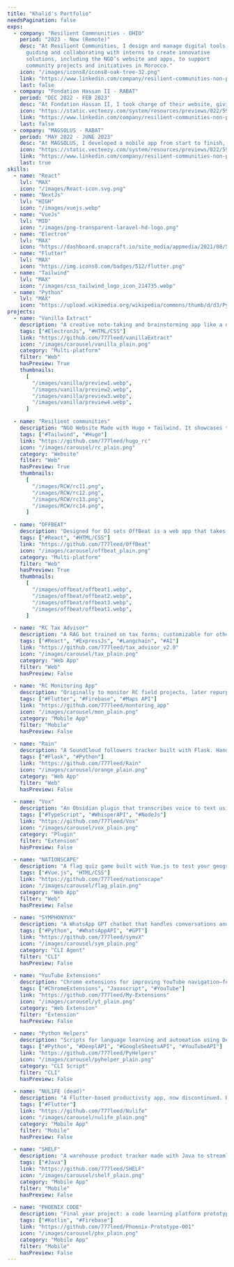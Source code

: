 ```yaml
---
title: "Khalid's Portfolio"
needsPagination: false
exps:
  - company: "Resilient Commnunities - OHIO"
    period: "2023 - Now (Remote)"
    desc: "At Resilient Communities, I design and manage digital tools,
      guiding and collaborating with interns to create innovative
      solutions, including the NGO’s website and apps, to support
      community projects and initiatives in Morocco."
    icon: "/images/icons8/icons8-oak-tree-32.png"
    link: "https://www.linkedin.com/company/resilient-communities-non-profit"
    last: false
  - company: "Fondation Hassan II - RABAT"
    period: "DEC 2022 - FEB 2023"
    desc: "At Fondation Hassan II, I took charge of their website, giving it a fresh look and keeping it running smoothly. From updating the interface to managing content, I made sure their online presence was polished and professional."
    icon: "https://static.vecteezy.com/system/resources/previews/022/597/801/non_2x/briefcase-sign-business-bag-icon-portfolio-symbol-luggage-symbol-baggage-symbol-icon-free-png.png"
    link: "https://www.linkedin.com/company/resilient-communities-non-profit"
    last: false
  - company: "MAGSOLUS - RABAT"
    period: "MAY 2022 - JUNE 2023"
    desc: "At MAGSOLUS, I developed a mobile app from start to finish, turning ideas into reality. I handled everything from planning to deployment, ensuring the app was functional, user-friendly, and ready to make an impact."
    icon: "https://static.vecteezy.com/system/resources/previews/022/597/801/non_2x/briefcase-sign-business-bag-icon-portfolio-symbol-luggage-symbol-baggage-symbol-icon-free-png.png"
    link: "https://www.linkedin.com/company/resilient-communities-non-profit"
    last: true
skills:
  - name: "React"
    lvl: "MAX"
    icon: "/images/React-icon.svg.png"
  - name: "NextJs"
    lvl: "HIGH"
    icon: "/images/vuejs.webp"
  - name: "VueJs"
    lvl: "MID"
    icon: "/images/png-transparent-laravel-hd-logo.png"
  - name: "Electron"
    lvl: "MAX"
    icon: "https://dashboard.snapcraft.io/site_media/appmedia/2021/08/512x512_LA7uVJn.png"
  - name: "Flutter"
    lvl: "MAX"
    icon: "https://img.icons8.com/badges/512/flutter.png"
  - name: "Tailwind"
    lvl: "MAX"
    icon: "/images/css_tailwind_logo_icon_214735.webp"
  - name: "Python"
    lvl: "MAX"
    icon: "https://upload.wikimedia.org/wikipedia/commons/thumb/d/d3/Python_icon_%28black_and_white%29.svg/2048px-Python_icon_%28black_and_white%29.svg.png"
projects:
  - name: "Vanilla Extract"
    description: "A creative note-taking and brainstorming app like a digital whiteboard. Built with Electron, HTML/CSS, and AI tools."
    tags: ["#ElectronJs", "#HTML/CSS"]
    link: "https://github.com/777leed/vanillaExtract"
    icon: "/images/carousel/vanilla_plain.png"
    category: "Multi-platform"
    filter: "Web"
    hasPreview: True
    thumbnails:
      [
        "/images/vanilla/preview1.webp",
        "/images/vanilla/preview2.webp",
        "/images/vanilla/preview3.webp",
        "/images/vanilla/preview4.webp",
      ]

  - name: "Resilient communities"
    description: "NGO Website Made with Hugo + Tailwind. It showcases the organization’s mission and projects, includes an itinerary builder for volunteer groups, and other cool stuff."
    tags: ["#Tailwind", "#Hugo"]
    link: "https://github.com/777leed/hugo_rc"
    icon: "/images/carousel/rc_plain.png"
    category: "Website"
    filter: "Web"
    hasPreview: True
    thumbnails:
      [
        "/images/RCW/rc11.png",
        "/images/RCW/rc12.png",
        "/images/RCW/rc13.png",
        "/images/RCW/rc14.png",
      ]

  - name: "OFFBEAT"
    description: "Designed for DJ sets OffBeat is a web app that takes two music artists and matches their songs based on similar tempo characteristics using Spotify's dataset."
    tags: ["#React", "#HTML/CSS"]
    link: "https://github.com/777leed/OffBeat"
    icon: "/images/carousel/offbeat_plain.png"
    category: "Multi-platform"
    filter: "Web"
    hasPreview: True
    thumbnails:
      [
        "/images/offbeat/offbeat1.webp",
        "/images/offbeat/offbeat2.webp",
        "/images/offbeat/offbeat3.webp",
        "/images/offbeat/offbeat1.webp",
      ]

  - name: "RC Tax Advisor"
    description: "A RAG bot trained on tax forms; customizable for other knowledge bases. Built with Pinecone, Langchain, and React frontend."
    tags: ["#React", "#ExpressJs", "#Langchain", "#AI"]
    link: "https://github.com/777leed/tax_advisor_v2.0"
    icon: "/images/carousel/tax_plain.png"
    category: "Web App"
    filter: "Web"
    hasPreview: False

  - name: "RC Monitoring App"
    description: "Originally to monitor RC field projects, later repurposed for Morocco earthquake relief. Built with Flutter and Firebase, with mapping and GPS features."
    tags: ["#Flutter", "#Firebase", "#Maps API"]
    link: "https://github.com/777leed/montoring_app"
    icon: "/images/carousel/mon_plain.png"
    category: "Mobile App"
    filter: "Mobile"
    hasPreview: False

  - name: "Rain"
    description: "A SoundCloud followers tracker built with Flask. Handy for monitoring your audience."
    tags: ["#Flask", "#Python"]
    link: "https://github.com/777leed/Rain"
    icon: "/images/carousel/orange_plain.png"
    category: "Web App"
    filter: "Web"
    hasPreview: False

  - name: "Vox"
    description: "An Obsidian plugin that transcribes voice to text using Whisper API and TypeScript."
    tags: ["#TypeScript", "#WhisperAPI", "#NodeJs"]
    link: "https://github.com/777leed/Vox"
    icon: "/images/carousel/vox_plain.png"
    category: "Plugin"
    filter: "Extension"
    hasPreview: False

  - name: "NATIONSCAPE"
    description: "A flag quiz game built with Vue.js to test your geographical knowledge. Multiplayer support may come later."
    tags: ["#Vue.js", "HTML/CSS"]
    link: "https://github.com/777leed/nationscape"
    icon: "/images/carousel/flag_plain.png"
    category: "Web App"
    filter: "Web"
    hasPreview: False

  - name: "SYMPHONYVX"
    description: "A WhatsApp GPT chatbot that handles conversations and tasks. Built with Python and WhatsApp API."
    tags: ["#Python", "#WhatsAppAPI", "#GPT"]
    link: "https://github.com/777leed/symvX"
    icon: "/images/carousel/sym_plain.png"
    category: "CLI Agent"
    filter: "CLI"
    hasPreview: False

  - name: "YouTube Extensions"
    description: "Chrome extensions for improving YouTube navigation—features include quick switching, shortcuts, and more."
    tags: ["#ChromeExtensions", "Javascript", "#YouTube"]
    link: "https://github.com/777leed/My-Extensions"
    icon: "/images/carousel/yt_plain.png"
    category: "Web Extension"
    filter: "Extension"
    hasPreview: False

  - name: "Python Helpers"
    description: "Scripts for language learning and automation using Deepl, Google Sheets, and YouTube APIs to generate flashcards and more."
    tags: ["#Python", "#DeeplAPI", "#GoogleSheetsAPI", "#YouTubeAPI"]
    link: "https://github.com/777leed/PyHelpers"
    icon: "/images/carousel/pyhelper_plain.png"
    category: "CLI Script"
    filter: "CLI"
    hasPreview: False

  - name: "NULIFE (dead)"
    description: "A Flutter-based productivity app, now discontinued. RIP NULIFE."
    tags: ["#Flutter"]
    link: "https://github.com/777leed/Nulife"
    icon: "/images/carousel/nulife_plain.png"
    category: "Mobile App"
    filter: "Mobile"
    hasPreview: False

  - name: "SHELF"
    description: "A warehouse product tracker made with Java to streamline inventory tracking during an internship."
    tags: ["#Java"]
    link: "https://github.com/777leed/SHELF"
    icon: "/images/carousel/shelf_plain.png"
    category: "Mobile App"
    filter: "Mobile"
    hasPreview: False

  - name: "PHOENIX CODE"
    description: "Final year project: a code learning platform prototype made with Kotlin and Firebase."
    tags: ["#Kotlin", "#Firebase"]
    link: "https://github.com/777leed/Phoenix-Prototype-001"
    icon: "/images/carousel/phx_plain.png"
    category: "Mobile App"
    filter: "Mobile"
    hasPreview: False
---
```


